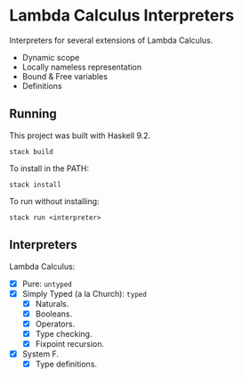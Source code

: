# Lambda Calculus Interpreters

Interpreters for several extensions of Lambda Calculus.

- Dynamic scope
- Locally nameless representation
- Bound & Free variables
- Definitions

## Running

This project was built with Haskell 9.2.

```shell
stack build
```

To install in the PATH:

```shell
stack install
```

To run without installing:

```shell
stack run <interpreter>
```

## Interpreters

Lambda Calculus:

- [x] Pure: `untyped`
- [x] Simply Typed (a la Church): `typed`
  - [x] Naturals.
  - [x] Booleans.
  - [x] Operators.
  - [x] Type checking.
  - [x] Fixpoint recursion.
- [x] System F.
  - [x] Type definitions.

